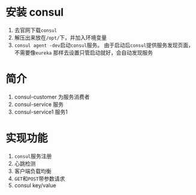# 安装 consul
1. 去官网下载`consul`
2. 解压出来放在`/opt/`下，并加入环境变量
3. `consul agent -dev`启动`consul`服务。
   由于启动后`consul`提供服务发现页面，不需要像`eureka` 那样去设置只管启动就好，会自动发现服务
# 简介
1. consul-customer 为服务消费者
2. consul-service 服务
3. consul-service1 服务1

# 实现功能
1. `consul`服务注册
2. 心跳检测
3. 客户端负载均衡
4. `GET`和`POST`带参数请求
5. consul key/value
